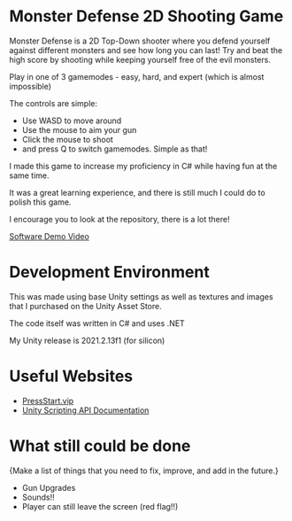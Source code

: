# Monster Defense 2D Shooting Game

Monster Defense is a 2D Top-Down shooter where you defend yourself against different monsters and see how long you can last! Try and beat the high score by shooting while keeping yourself free of the evil monsters.

Play in one of 3 gamemodes - easy, hard, and expert (which is almost impossible)

The controls are simple:

* Use WASD to move around
* Use the mouse to aim your gun
* Click the mouse to shoot
* and press Q to switch gamemodes. Simple as that!

I made this game to increase my proficiency in C# while having fun at the same time.

It was a great learning experience, and there is still much I could do to polish this game.

I encourage you to look at the repository, there is a lot there!


[Software Demo Video](https://youtu.be/By1LOKaRfs4)

# Development Environment

This was made using base Unity settings as well as textures and images that I purchased on the Unity Asset Store.

The code itself was written in C# and uses .NET

My Unity release is 2021.2.13f1 (for silicon)

# Useful Websites

* [PressStart.vip](https://pressstart.vip)
* [Unity Scripting API Documentation](https://docs.unity3d.com/ScriptReference/)

# What still could be done

{Make a list of things that you need to fix, improve, and add in the future.}
* Gun Upgrades
* Sounds!!
* Player can still leave the screen (red flag!!)
